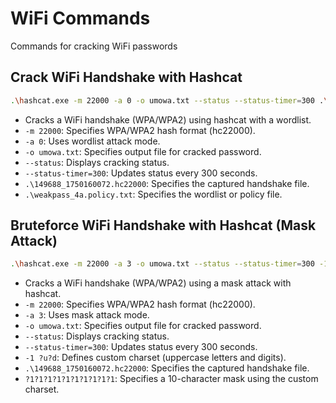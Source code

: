 # WiFi Commands
Commands for cracking WiFi passwords

## Crack WiFi Handshake with Hashcat
```bash copy
.\hashcat.exe -m 22000 -a 0 -o umowa.txt --status --status-timer=300 .\149688_1750160072.hc22000 .\weakpass_4a.policy.txt
```
- Cracks a WiFi handshake (WPA/WPA2) using hashcat with a wordlist.
- `-m 22000`: Specifies WPA/WPA2 hash format (hc22000).
- `-a 0`: Uses wordlist attack mode.
- `-o umowa.txt`: Specifies output file for cracked password.
- `--status`: Displays cracking status.
- `--status-timer=300`: Updates status every 300 seconds.
- `.\149688_1750160072.hc22000`: Specifies the captured handshake file.
- `.\weakpass_4a.policy.txt`: Specifies the wordlist or policy file.

## Bruteforce WiFi Handshake with Hashcat (Mask Attack)
```bash copy
.\hashcat.exe -m 22000 -a 3 -o umowa.txt --status --status-timer=300 -1 ?u?d .\149688_1750160072.hc22000 ?1?1?1?1?1?1?1?1?1?1
```
- Cracks a WiFi handshake (WPA/WPA2) using a mask attack with hashcat.
- `-m 22000`: Specifies WPA/WPA2 hash format (hc22000).
- `-a 3`: Uses mask attack mode.
- `-o umowa.txt`: Specifies output file for cracked password.
- `--status`: Displays cracking status.
- `--status-timer=300`: Updates status every 300 seconds.
- `-1 ?u?d`: Defines custom charset (uppercase letters and digits).
- `.\149688_1750160072.hc22000`: Specifies the captured handshake file.
- `?1?1?1?1?1?1?1?1?1?1`: Specifies a 10-character mask using the custom charset.